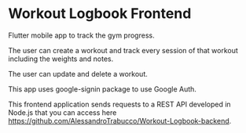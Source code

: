 # Workout Logbook Frontend

Flutter mobile app to track the gym progress.


The user can create a workout and track every session of that workout including the weights and notes.


The user can update and delete a workout.


This app uses google-signin package to use Google Auth.


This frontend application sends requests to a REST API developed in Node.js that you can access here https://github.com/AlessandroTrabucco/Workout-Logbook-backend.



